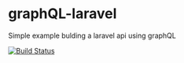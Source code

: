 # graphQL-laravel
Simple example bulding a laravel api using graphQL

[![Build Status](https://travis-ci.com/hjJunior/graphQL-laravel.svg?branch=master)](https://travis-ci.com/hjJunior/graphQL-laravel)